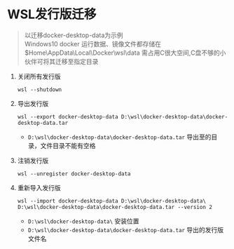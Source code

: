 # WSL发行版迁移

> 以迁移docker-desktop-data为示例   
> Windows10 docker 运行数据、镜像文件都存储在$Home\AppData\Local\Docker\wsl\data 需占用C很大空间,C盘不够的小伙伴可将其迁移至指定目录  


1. 关闭所有发行版
    ``` shell
    wsl --shutdown
    ```

2. 导出发行版

    ```shell
    wsl --export docker-desktop-data D:\wsl\docker-desktop-data\docker-desktop-data.tar
    ```
    * `D:\wsl\docker-desktop-data\docker-desktop-data.tar` 导出至的目录，文件目录不能有空格
3. 注销发行版
    ```
    wsl --unregister docker-desktop-data
    ```

4. 重新导入发行版
    ```
    wsl --import docker-desktop-data D:\wsl\docker-desktop-data\ D:\wsl\docker-desktop-data\docker-desktop-data.tar --version 2
    ```
    * `D:\wsl\docker-desktop-data\` 安装位置
    * `D:\wsl\docker-desktop-data\docker-desktop-data.tar` 导出的发行版文件名
